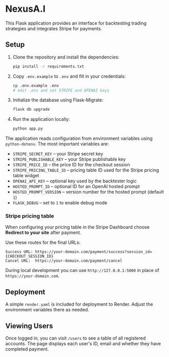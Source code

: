 # NexusA.I

This Flask application provides an interface for backtesting trading strategies and integrates Stripe for payments.

## Setup

1. Clone the repository and install the dependencies:
   ```bash
   pip install -r requirements.txt
   ```
2. Copy `.env.example` to `.env` and fill in your credentials:
   ```bash
   cp .env.example .env
   # edit .env and set STRIPE and OPENAI keys
   ```
3. Initialize the database using Flask-Migrate:
   ```bash
   flask db upgrade
   ```
4. Run the application locally:
   ```bash
   python app.py
   ```

The application reads configuration from environment variables using `python-dotenv`. The most important variables are:

- `STRIPE_SECRET_KEY` – your Stripe secret key
- `STRIPE_PUBLISHABLE_KEY` – your Stripe publishable key
- `STRIPE_PRICE_ID` – the price ID for the checkout session
- `STRIPE_PRICING_TABLE_ID` – pricing table ID used for the Stripe pricing table widget
- `OPENAI_API_KEY` – optional key used by the backtester logic
- `HOSTED_PROMPT_ID` – optional ID for an OpenAI hosted prompt
- `HOSTED_PROMPT_VERSION` – version number for the hosted prompt (default `1`)
- `FLASK_DEBUG` – set to `1` to enable debug mode

### Stripe pricing table

When configuring your pricing table in the Stripe Dashboard choose **Redirect to your site** after payment.

Use these routes for the final URLs:

```
Success URL: https://your-domain.com/payment/success?session_id={CHECKOUT_SESSION_ID}
Cancel URL:  https://your-domain.com/payment/cancel
```

During local development you can use `http://127.0.0.1:5000` in place of `https://your-domain.com`.

## Deployment

A simple `render.yaml` is included for deployment to Render. Adjust the environment variables there as needed.

## Viewing Users

Once logged in, you can visit `/users` to see a table of all registered accounts. The page displays each user's ID, email and whether they have completed payment.
